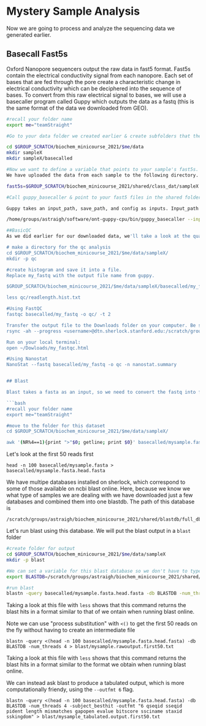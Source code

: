 # Mystery Sample Analysis

Now we are going to process and analyze the sequencing data we generated earlier. 

## Basecall Fast5s

Oxford Nanopore sequencers output the raw data in fast5 format. Fast5s contain the electrical conductivity signal from each nanopore. Each set of bases that are fed through the pore create a characteristic change in electrical conductivity which can be deciphered into the sequence of bases. To convert from this raw electrical signal to bases, we will use a basecaller program called Guppy which outputs the data as a fastq (this is the same format of the data we downloaded from GEO).

```bash
#recall your folder name
export me="teamStraight"

#Go to your data folder we created earlier & create subfolders that the basecalled data will go in. Change sampleX to your sample number.

cd $GROUP_SCRATCH/biochem_minicourse_2021/$me/data
mkdir sampleX
mkdir sampleX/basecalled

#Now we want to define a variable that points to your sample's fast5s. 
We have uploaded the data from each sample to the following directory. Swap sampleX for your sample number.

fast5s=$GROUP_SCRATCH/biochem_minicourse_2021/shared/class_dat/sampleX

#Call guppy_basecaller & point to your fast5 files in the shared folder. 

Guppy takes an input_path, save_path, and config as inputs. Input_path is the directory where your fast5 files are located (in shared/class_dat/sampleX). Save_path is the directory where guppy will output the resulting fastq files. Config refers to the specific settings we input into guppy. We don't need to change any of these settings to we'll leave that as is.

/home/groups/astraigh/software/ont-guppy-cpu/bin/guppy_basecaller --input_path $fast5s --save_path "$GROUP_SCRATCH/biochem_minicourse_2021/$me/data/sampleX/basecalled" --config /home/groups/astraigh/software/ont-guppy-cpu/data/dna_r9.4.1_450bps_fast.cfg --num_callers 2

##BasicQC
As we did earlier for our downloaded data, we'll take a look at the quality of our sequencing run.

# make a directory for the qc analysis
cd $GROUP_SCRATCH/biochem_minicourse_2021/$me/data/sampleX/
mkdir -p qc

#create histogram and save it into a file. 
Replace my_fastq with the output file name from guppy.

$GROUP_SCRATCH/biochem_minicourse_2021/$me/data/sampleX/basecalled/my_fastq | awk '(NR%4==2){print length($0)}' | sort | uniq -c | sort -k1,1nr > qc/readlength.hist.txt

less qc/readlength.hist.txt

#Using FastQC
fastqc basecalled/my_fastq -o qc/ -t 2 

Transfer the output file to the Downloads folder on your computer. Be sure to change the directory to match your fastqc output. 
rsync -ah --progress <username>@dtn.sherlock.stanford.edu:/scratch/groups/astraigh/biochem_minicourse_2021/teamStraight/data/sampleX/qc/my_fastqc.html ~/Downloads

Run on your local terminal:
open ~/Dowloads/my_fastqc.html

#Using Nanostat
NanoStat --fastq basecalled/my_fastq -o qc -n nanostat.summary


## Blast

Blast takes a fasta as an input, so we need to convert the fastq into fasta.

```bash
#recall your folder name
export me="teamStraight"

#move to the folder for this dataset
cd $GROUP_SCRATCH/biochem_minicourse_2021/$me/data/sampleX/

awk '(NR%4==1){print ">"$0; getline; print $0}' basecalled/mysample.fastq > basecalled/mysample.fasta
```

Let's look at the first 50 reads first
```
head -n 100 basecalled/mysample.fasta > basecalled/mysample.fasta.head.fasta
```

We have multipe databases installed on sherlock, which correspond to some of those available on ncbi blast online. Here, because we know we what type of samples we are dealing with we have downloaded just a few databases and combined them into one blastdb. The path of this database is  
```
/scratch/groups/astraigh/biochem_minicourse_2021/shared/blastdb/full_db.nal
```

Let's run blast using this database. We will put the blast output in a `blast` folder

```bash
#create folder for output
cd $GROUP_SCRATCH/biochem_minicourse_2021/$me/data/sampleX
mkdir -p blast

#We can set a variable for this blast database so we don't have to type out the full path eachtime
export BLASTDB=/scratch/groups/astraigh/biochem_minicourse_2021/shared/blastdb/full_db.nal

#run blast
blastn -query basecalled/mysample.fasta.head.fasta -db BLASTDB -num_threads 4 > blast/mysample.rawoutput.first50.txt
```

Taking a look at this file with `less` shows that this command returns the blast hits in a format similar to that of we ontain when running blast online. 

Note we can use "process substitution" with `<()` to get the first 50 reads on the fly without having to create an intermediate file

```
blastn -query <(head -n 100 basecalled/mysample.fasta.head.fasta) -db BLASTDB -num_threads 4 > blast/mysample.rawoutput.first50.txt
```

Taking a look at this file with `less` shows that this command returns the blast hits in a format similar to the format we obtain when running blast online. 

We can instead ask blast to produce a tabulated output, which is more computationally friendy, using the `--outfmt 6` flag.

```
blastn -query <(head -n 100 basecalled/mysample.fasta.head.fasta) -db BLASTDB -num_threads 4 -subject_besthit -outfmt "6 qseqid sseqid pident length mismatches gapopen evalue bitscore ssciname staxid sskingdom" > blast/mysample_tabulated.output.first50.txt
```


